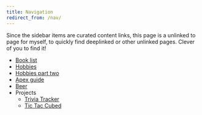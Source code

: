 ```yaml
---
title: Navigation
redirect_from: /nav/
---
```


Since the sidebar items are curated content links, this page is a unlinked to page for myself, to quickly find deeplinked or other unlinked pages. 
Clever of you to find it!

* [Book list](/lists/books/)
* [Hobbies](/about/hobbies/)
* [Hobbies part two](/about/hobbies-more)
* [Apex guide](/lists/apex/)
* [Beer](/lists/beer/)
* Projects
  * [Trivia Tracker](/projects/triviatracker/)
  * [Tic Tac Cubed](/projects/tictaccubed/)
